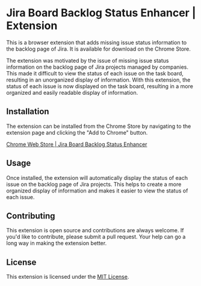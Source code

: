 # Jira Board Backlog Status Enhancer | Extension

This is a browser extension that adds missing issue status information to the backlog page of Jira. It is available for
download on the Chrome Store.

The extension was motivated by the issue of missing issue status information on the backlog page of Jira projects
managed by companies. This made it difficult to view the status of each issue on the task board, resulting in an
unorganized display of information. With this extension, the status of each issue is now displayed on the task board,
resulting in a more organized and easily readable display of information.

## Installation

The extension can be installed from the Chrome Store by navigating to the extension page and clicking the "Add to
Chrome" button.

[Chrome Web Store | Jira Board Backlog Status Enhancer](https://chrome.google.com/webstore/detail/)

## Usage

Once installed, the extension will automatically display the status of each issue on the backlog page of Jira projects.
This helps to create a more organized display of information and makes it easier to view the
status of each issue.

## Contributing

This extension is open source and contributions are always welcome. If you'd like to contribute, please submit a pull
request. Your help can go a long way in making the extension better.

## License

This extension is licensed under the [MIT License](LICENSE).
